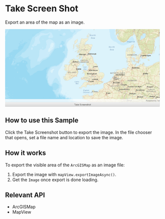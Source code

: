 # Take Screen Shot

Export an area of the map as an image.

![](TakeScreenShot.png)

## How to use this Sample

Click the Take Screenshot button to export the image. In the file chooser that opens, set a file name and location to save the image.

## How it works

To export the visible area of the `ArcGISMap` as an image file:

1. Export the image with `mapView.exportImageAsync()`.
2. Get the `Image` once export is done loading.

## Relevant API

* ArcGISMap
* MapView

